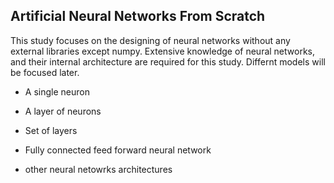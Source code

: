 ## Artificial Neural Networks From Scratch

This study focuses on the designing of neural networks without any external libraries except numpy. Extensive knowledge of neural networks, and their internal architecture are required for this study. Differnt models will be focused later. 

* A single neuron  

* A layer of neurons  

* Set of layers  

* Fully connected feed forward neural network  

* other neural netowrks architectures  

